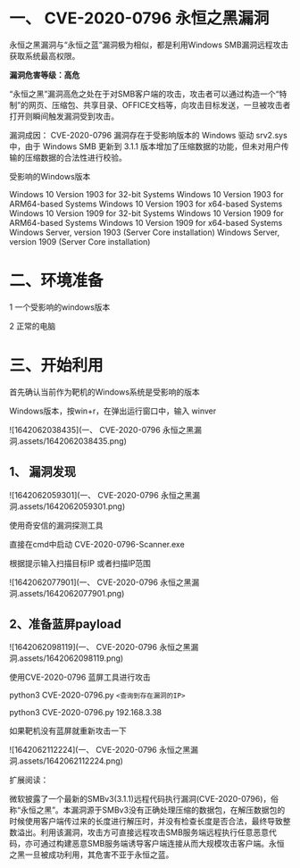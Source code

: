 # 一、 CVE-2020-0796 永恒之黑漏洞

永恒之黑漏洞与“永恒之蓝”漏洞极为相似，都是利用Windows SMB漏洞远程攻击获取系统最高权限。

**漏洞危害等级：高危**

“永恒之黑”漏洞高危之处在于对SMB客户端的攻击，攻击者可以通过构造一个“特制”的网页、压缩包、共享目录、OFFICE文档等，向攻击目标发送，一旦被攻击者打开则瞬间触发漏洞受到攻击。

漏洞成因：
CVE-2020-0796 漏洞存在于受影响版本的 Windows 驱动 srv2.sys 中，由于 Windows SMB 更新到 3.1.1 版本增加了压缩数据的功能，但未对用户传输的压缩数据的合法性进行校验。

受影响的Windows版本

Windows 10 Version 1903 for 32-bit Systems
Windows 10 Version 1903 for ARM64-based Systems
Windows 10 Version 1903 for x64-based Systems
Windows 10 Version 1909 for 32-bit Systems
Windows 10 Version 1909 for ARM64-based Systems
Windows 10 Version 1909 for x64-based Systems
Windows Server, version 1903 (Server Core installation)
Windows Server, version 1909 (Server Core installation)

# 二、环境准备

1 一个受影响的windows版本

2  正常的电脑

# 三、开始利用

首先确认当前作为靶机的Windows系统是受影响的版本

Windows版本，按win+r，在弹出运行窗口中，输入 winver

![1642062038435](一、 CVE-2020-0796 永恒之黑漏洞.assets/1642062038435.png)

## 1、 漏洞发现

![1642062059301](一、 CVE-2020-0796 永恒之黑漏洞.assets/1642062059301.png)

使用奇安信的漏洞探测工具

直接在cmd中启动  CVE-2020-0796-Scanner.exe

根据提示输入扫描目标IP 或者扫描IP范围

![1642062077901](一、 CVE-2020-0796 永恒之黑漏洞.assets/1642062077901.png)

## 2、准备蓝屏payload

![1642062098119](一、 CVE-2020-0796 永恒之黑漏洞.assets/1642062098119.png)

使用CVE-2020-0796 蓝屏工具进行攻击

python3 CVE-2020-0796.py `<查询到存在漏洞的IP>`

python3 CVE-2020-0796.py  192.168.3.38

如果靶机没有蓝屏就重新攻击一下

![1642062112224](一、 CVE-2020-0796 永恒之黑漏洞.assets/1642062112224.png)

扩展阅读：

微软披露了一个最新的SMBv3(3.1.1)远程代码执行漏洞(CVE-2020-0796)，俗称“永恒之黑”。本漏洞源于SMBv3没有正确处理压缩的数据包，在解压数据包的时候使用客户端传过来的长度进行解压时，并没有检查长度是否合法，最终导致整数溢出。利用该漏洞，攻击方可直接远程攻击SMB服务端远程执行任意恶意代码，亦可通过构建恶意SMB服务端诱导客户端连接从而大规模攻击客户端。永恒之黑一旦被成功利用，其危害不亚于永恒之蓝。

